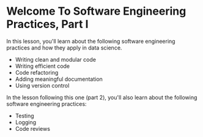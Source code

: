 ﻿# Welcome To Software Engineering Practices, Part I

In this lesson, you'll learn about the following software engineering practices and how they apply in data science.

-   Writing clean and modular code
-   Writing efficient code
-   Code refactoring
-   Adding meaningful documentation
-   Using version control

In the lesson following this one (part 2), you'll also learn about the following software engineering practices:

-   Testing
-   Logging
-   Code reviews
